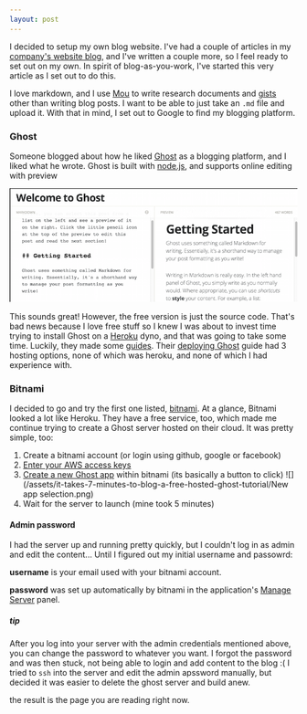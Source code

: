 ```yaml
---
layout: post
---
```

I decided to setup my own blog website. I've had a couple of articles in my [company's website blog](http://notninjas.com/), and I've written a couple more, so I feel ready to set out on my own. In spirit of blog-as-you-work, I've started this very article as I set out to do this.

I love markdown, and I use [Mou](http://25.io/mou/) to write research documents and [gists](https://gist.github.com/) other than writing blog posts. I want to be able to just take an `.md` file and upload it. 
With that in mind, I set out to Google to find my blogging platform.

### Ghost
Someone blogged about how he liked [Ghost](http://karloespiritu.com/choosing-a-new-markdown-blog-platform/) as a blogging platform, and I liked what he wrote. Ghost is built with [node.js](http://nodejs.org/), and supports online editing with preview

![](/assets/it-takes-7-minutes-to-blog-a-free-hosted-ghost-tutorial/ghost.png)

This sounds great! However, the free version is just the source code. That's bad news because I love free stuff so I knew I was about to invest time trying to install Ghost on a [Heroku](https://www.heroku.com/) dyno, and that was going to take some time. Luckily, they made some [guides](https://github.com/tryghost/Ghost). Their [deploying Ghost](http://support.ghost.org/deploying-ghost/) guide had 3 hosting options, none of which was heroku, and none of which I had experience with.

### Bitnami

I decided to go and try the first one listed, [bitnami](https://app.bitnamihosting.com/). At a glance, Bitnami looked a lot like Heroku. They have a free service, too, which made me continue trying to create a Ghost server hosted on their cloud. It was pretty simple, too:

1. Create a bitnami account (or login using github, google or facebook)
2. [Enter your AWS access keys](https://wiki.bitnami.com/cloud/prepare_aws_account)
3. [Create a new Ghost app](https://app.bitnamihosting.com/servers/new) within bitnami (its basically a button to click)
![](/assets/it-takes-7-minutes-to-blog-a-free-hosted-ghost-tutorial/New app selection.png)
4. Wait for the server to launch (mine took 5 minutes)

#### Admin password
I had the server up and running pretty quickly, but I couldn't log in as admin and edit the content... Until I figured out my initial username and passowrd:

__username__ is your email used with your bitnami account.

__password__ was set up automatically by bitnami in the application's [Manage Server](https://app.bitnamihosting.com/servers/{server_id}/manage) panel.

##### tip
After you log into your server with the admin credentials mentioned above, you can change the password to whatever you want. I forgot the password and was then stuck, not being able to login and add content to the blog :( I tried to `ssh` into the server and edit the admin apssword manually, but decided it was easier to delete the ghost server and build anew.

the result is the page you are reading right now.
